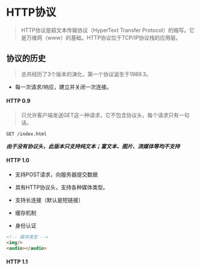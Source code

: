 # HTTP协议
> HTTP协议是超文本传输协议（HyperText Transfer Protocol）的缩写。它是万维网（www）的基础。HTTP协议位于TCP/IP协议栈的应用层。

## 协议的历史
> 总共经历了3个版本的演化，第一个协议诞生于1989.3。
+ 每一次请求/响应，建立并关闭一次连接。

#### HTTP 0.9

> 只允许客户端发送GET这一种请求，它不包含协议头，每个请求只有一句话。

```html
GET /index.html
```

***由于没有协议头，此版本只支持纯文本；富文本、图片、流媒体等均不支持***

#### HTTP 1.0

+ 支持POST请求，向服务器提交数据

+ 具有HTTP协议头，支持各种媒体类型。

+ 支持长连接（默认是短链接）

+ 缓存机制

+ 身份认证

```html
<!-- 媒体类型 -->
<img/>
<audio></audio> 
```

#### HTTP 1.1
